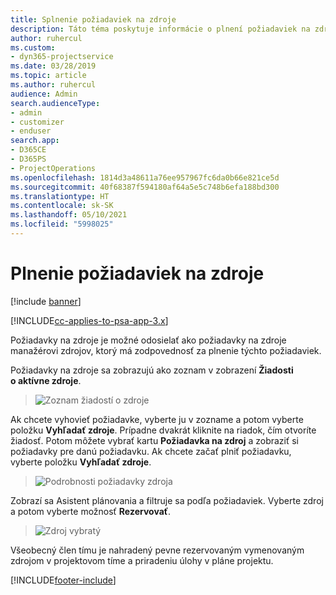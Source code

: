 ```yaml
---
title: Splnenie požiadaviek na zdroje
description: Táto téma poskytuje informácie o plnení požiadaviek na zdroje.
author: ruhercul
ms.custom:
- dyn365-projectservice
ms.date: 03/28/2019
ms.topic: article
ms.author: ruhercul
audience: Admin
search.audienceType:
- admin
- customizer
- enduser
search.app:
- D365CE
- D365PS
- ProjectOperations
ms.openlocfilehash: 1814d3a48611a76ee957967fc6da0b66e821ce5d
ms.sourcegitcommit: 40f68387f594180af64a5e5c748b6efa188bd300
ms.translationtype: HT
ms.contentlocale: sk-SK
ms.lasthandoff: 05/10/2021
ms.locfileid: "5998025"
---
```

# <a name="fulfilling-resource-requests"></a>Plnenie požiadaviek na zdroje

[!include [banner](../includes/psa-now-project-operations.md)]

[!INCLUDE[cc-applies-to-psa-app-3.x](../includes/cc-applies-to-psa-app-3x.md)]

Požiadavky na zdroje je možné odosielať ako požiadavky na zdroje manažérovi zdrojov, ktorý má zodpovednosť za plnenie týchto požiadaviek.

Požiadavky na zdroje sa zobrazujú ako zoznam v zobrazení **Žiadosti o aktívne zdroje**.

> ![Zoznam žiadostí o zdroje](media/Resource-Management-image59.png)

Ak chcete vyhovieť požiadavke, vyberte ju v zozname a potom vyberte položku **Vyhľadať zdroje**. Prípadne dvakrát kliknite na riadok, čím otvoríte žiadosť. Potom môžete vybrať kartu **Požiadavka na zdroj** a zobraziť si požiadavky pre danú požiadavku. Ak chcete začať plniť požiadavku, vyberte položku **Vyhľadať zdroje**.

> ![Podrobnosti požiadavky zdroja](media/Resource-Management-image60.png)

Zobrazí sa Asistent plánovania a filtruje sa podľa požiadaviek. Vyberte zdroj a potom vyberte možnosť **Rezervovať**.

> ![Zdroj vybratý](media/Resource-Management-image61.png)

Všeobecný člen tímu je nahradený pevne rezervovaným vymenovaným zdrojom v projektovom tíme a priradeniu úlohy v pláne projektu.


[!INCLUDE[footer-include](../includes/footer-banner.md)]